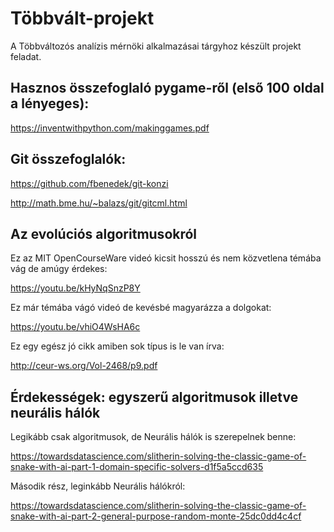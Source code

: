 # Többvált-projekt
A Többváltozós analízis mérnöki alkalmazásai tárgyhoz készült projekt feladat.

## Hasznos összefoglaló pygame-ről (első 100 oldal a lényeges):
https://inventwithpython.com/makinggames.pdf

## Git összefoglalók:
https://github.com/fbenedek/git-konzi

http://math.bme.hu/~balazs/git/gitcml.html

## Az evolúciós algoritmusokról

Ez az MIT OpenCourseWare videó kicsit hosszú és nem közvetlena témába vág de amúgy érdekes:

https://youtu.be/kHyNqSnzP8Y

Ez már témába vágó videó de kevésbé magyarázza a dolgokat:

https://youtu.be/vhiO4WsHA6c

Ez egy egész jó cikk amiben sok típus is le van írva:

http://ceur-ws.org/Vol-2468/p9.pdf

## Érdekességek: egyszerű algoritmusok illetve neurális hálók

Legikább csak algoritmusok, de Neurális hálók is szerepelnek benne:

https://towardsdatascience.com/slitherin-solving-the-classic-game-of-snake-with-ai-part-1-domain-specific-solvers-d1f5a5ccd635

Második rész, leginkább Neurális hálókról:

https://towardsdatascience.com/slitherin-solving-the-classic-game-of-snake-with-ai-part-2-general-purpose-random-monte-25dc0dd4c4cf

